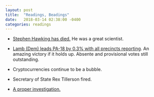 ```yaml
---
layout: post
title:  "Readings, Beadings"
date:   2018-03-14 02:38:00 -0400
categories: readings
---
```


* [Stephen Hawking has died.](http://www.bbc.com/news/uk-43396008) He was a great scientist.

* [Lamb (Dem) leads PA-18 by 0.3% with all precincts reporting](https://www.nytimes.com/interactive/2018/03/13/us/elections/results-pennsylvania-house-special-election.html). An amazing victory if it holds up. Absente and provisional votes still outstanding.

* Cryptocurrencies continue to be a bubble.

* Secretary of State Rex Tillerson fired.

* [A proper investigation.](https://democrats-intelligence.house.gov/uploadedfiles/final_-_minority_status_of_the_russia_investigation_with_appendices.pdf)
